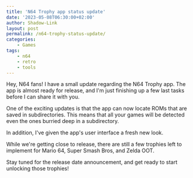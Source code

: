 ```yaml
---
title: 'N64 Trophy app status update'
date: '2023-05-08T06:30:00+02:00'
author: Shadow-Link
layout: post
permalink: /n64-trophy-status-update/
categories:
    - Games
tags:
    - n64
    - retro
    - tools
---
```


Hey, N64 fans! I have a small update regarding the N64 Trophy app. The app is almost ready for release, and I'm just finishing up a few last tasks before I can share it with you.

One of the exciting updates is that the app can now locate ROMs that are saved in subdirectories. This means that all your games will be detected even the ones burried deep in a subdirectory.

In addition, I've given the app's user interface a fresh new look.

While we're getting close to release, there are still a few trophies left to implement for Mario 64, Super Smash Bros, and Zelda OOT. 

Stay tuned for the release date announcement, and get ready to start unlocking those trophies!






